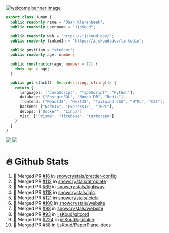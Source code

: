 <a href="https://ijskoud.dev/"><img src="https://cdn.ijskoud.dev/files/mQUav6p0z3By.jpg" alt="welcome banner image" /></a>

```ts
export class Human {
  public readonly name = "Daan Klarenbeek";
  public readonly username = "ijsKoud";

  public readonly web = "https://ijskoud.dev/";
  public readonly linkedIn = "https://ijskoud.dev/linkedin";

  public position = "student";
  public readonly age: number;

  public constructor(age: number = 17) {
    this.age = age;
  }

  public get stack(): Record<string, string[]> {
    return {
      languages: ["JavaScript", "TypeScript", "Python"],
      database: ["PostgreSQL", "Mongo DB", "Redis"],
      frontend: ["ReactJS", "NextJS", "Tailwind CSS", "HTML", "CSS"],
      backend: ["NodeJS", "ExpressJS", "TRPC"],
      devops: ["Docker", "Linux"],
      misc: ["Prisma", "firebase", "turborepo"]
    }
  }
}
```

<div>
  <img src="https://github-readme-stats.vercel.app/api/top-langs?username=ijsKoud&cache_seconds=1800&layout=compact&hide_border=true&hide_rank=true&show_icons=true&theme=dark&title_color=ffffff&hide_border=true&locale=en" />
  <img src="https://github-readme-stats.vercel.app/api?username=ijsKoud&cache_seconds=1800&hide_border=true&hide_rank=true&show_icons=true&theme=dark&title_color=ffffff&hide_border=true&locale=en">
</div>


# 🔥 Github Stats


<!--START_SECTION:activity-->
1. 🎉 Merged PR [#18](https://github.com/snowcrystals/prettier-config/pull/18) in [snowcrystals/prettier-config](https://github.com/snowcrystals/prettier-config)
2. 🎉 Merged PR [#112](https://github.com/snowcrystals/template/pull/112) in [snowcrystals/template](https://github.com/snowcrystals/template)
3. 🎉 Merged PR [#69](https://github.com/snowcrystals/highway/pull/69) in [snowcrystals/highway](https://github.com/snowcrystals/highway)
4. 🎉 Merged PR [#118](https://github.com/snowcrystals/iglo/pull/118) in [snowcrystals/iglo](https://github.com/snowcrystals/iglo)
5. 🎉 Merged PR [#121](https://github.com/snowcrystals/icicle/pull/121) in [snowcrystals/icicle](https://github.com/snowcrystals/icicle)
6. 🎉 Merged PR [#100](https://github.com/snowcrystals/website/pull/100) in [snowcrystals/website](https://github.com/snowcrystals/website)
7. 🎉 Merged PR [#98](https://github.com/snowcrystals/website/pull/98) in [snowcrystals/website](https://github.com/snowcrystals/website)
8. 🎉 Merged PR [#93](https://github.com/ijsKoud/gitcord/pull/93) in [ijsKoud/gitcord](https://github.com/ijsKoud/gitcord)
9. 🎉 Merged PR [#224](https://github.com/ijsKoud/ijsblokje/pull/224) in [ijsKoud/ijsblokje](https://github.com/ijsKoud/ijsblokje)
10. 🎉 Merged PR [#58](https://github.com/ijsKoud/PaperPlane-docs/pull/58) in [ijsKoud/PaperPlane-docs](https://github.com/ijsKoud/PaperPlane-docs)
<!--END_SECTION:activity-->

<h1 align="center" style="display:none;"></h1>
